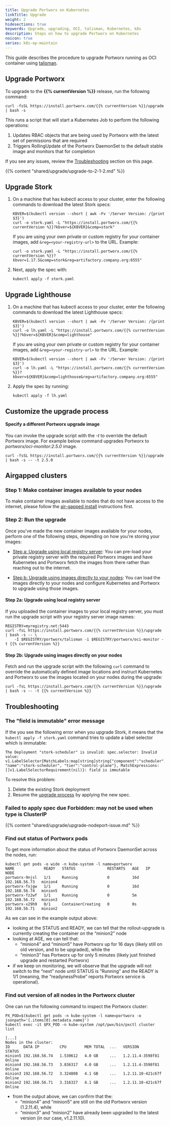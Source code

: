 ```yaml
---
title: Upgrade Portworx on Kubernetes
linkTitle: Upgrade
weight: 2
hidesections: true
keywords: Upgrade, upgrading, OCI, talisman, Kubernetes, k8s
description: Steps on how to upgrade Portworx on Kubernetes
noicon: true
series: k8s-op-maintain
---
```


This guide describes the procedure to upgrade Portworx running as OCI container using [talisman](https://github.com/portworx/talisman).

## Upgrade Portworx

To upgrade to the **{{% currentVersion %}}** release, run the following command:

```text
curl -fsSL https://install.portworx.com/{{% currentVersion %}}/upgrade | bash -s
```

This runs a script that will start a Kubernetes Job to perform the following operations:

1. Updates RBAC objects that are being used by Portworx with the latest set of permissions that are required
2. Triggers RollingUpdate of the Portworx DaemonSet to the default stable image and monitors that for completion

If you see any issues, review the [Troubleshooting](/portworx-install-with-kubernetes/operate-and-maintain-on-kubernetes/upgrade/#troubleshooting) section on this page.

{{% content "shared/upgrade/upgrade-to-2-1-2.md" %}}

## Upgrade Stork

1.  On a machine that has kubectl access to your cluster, enter the following commands to download the latest Stork specs:

      ```text
      KBVER=$(kubectl version --short | awk -Fv '/Server Version: /{print $3}')
      curl -o stork.yaml -L "https://install.portworx.com/{{% currentVersion %}}?kbver=${KBVER}&comp=stork"
      ```


    If you are using your own private or custom registry for your container images, add `&reg=<your-registry-url>` to the URL. Example:

      ```text
      curl -o stork.yaml -L "https://install.portworx.com/{{% currentVersion %}}?kbver=1.17.5&comp=stork&reg=artifactory.company.org:6555"
      ```
2. Next, apply the spec with:

      ```text
      kubectl apply -f stork.yaml
      ```

## Upgrade Lighthouse

1. On a machine that has kubectl access to your cluster, enter the following commands to download the latest Lighthouse specs:

      ```text
      KBVER=$(kubectl version --short | awk -Fv '/Server Version: /{print $3}')
      curl -o lh.yaml -L "https://install.portworx.com/{{% currentVersion %}}?kbver=${KBVER}&comp=lighthouse"
      ```

    If you are using your own private or custom registry for your container images, add `&reg=<your-registry-url>` to the URL. Example:

      ```text
      KBVER=$(kubectl version --short | awk -Fv '/Server Version: /{print $3}')
      curl -o lh.yaml -L "https://install.portworx.com/{{% currentVersion %}}?kbver=${KBVER}&comp=lighthouse&reg=artifactory.company.org:6555"
      ```
2. Apply the spec by running:

      ```text
      kubectl apply -f lh.yaml
      ```

## Customize the upgrade process

#### Specify a different Portworx upgrade image

You can invoke the upgrade script with the _-t_ to override the default Portworx image. For example below command upgrades Portworx to _portworx/oci-monitor:2.5.0_ image.

```text
curl -fsSL https://install.portworx.com/{{% currentVersion %}}/upgrade | bash -s -- -t 2.5.0
```

## Airgapped clusters

### Step 1: Make container images available to your nodes

To make container images available to nodes that do not have access to the internet, please follow the [air-gapped install](/portworx-install-with-kubernetes/on-premise/airgapped) instructions first.

### Step 2: Run the upgrade

Once you've made the new container images available for your nodes, perform one of the following steps, depending on how you're storing your images:

- [Step a: Upgrade using local registry server](#step-2a-upgrade-using-local-registry-server): You can pre-load your private registry server with the required Portworx images and have Kubernetes and Portworx fetch the images from there rather than reaching out to the internet. 
<!-- this doesn't make sense, "using images directly ON your nodes?" or "pulling images directly TO your nodes"? -->
- [Step b: Upgrade using images directly to your nodes](#step-2b-upgrade-using-images-directly-on-your-nodes): You can load the images directly to your nodes and configure Kubernetes and Portworx to upgrade using those images. 

#### Step 2a: Upgrade using local registry server

If you uploaded the container images to your local registry server, you must run the upgrade script with your registry server image names:

```text
REGISTRY=myregistry.net:5443
curl -fsL https://install.portworx.com/{{% currentVersion %}}/upgrade | bash -s -- \
    -I $REGISTRY/portworx/talisman -i $REGISTRY/portworx/oci-monitor -t {{% currentVersion %}}
```

#### Step 2b: Upgrade using images directly on your nodes

Fetch and run the upgrade script with the following `curl` command to override the automatically defined image locations and instruct Kubernetes and Portworx to use the images located on your nodes during the upgrade:


```text
curl -fsL https://install.portworx.com/{{% currentVersion %}}/upgrade | bash -s -- -t {{% currentVersion %}}
```


## Troubleshooting

### The "field is immutable" error message

If the you see the following error when you upgrade Stork, it means that the `kubectl apply -f stork.yaml` command tries to update a label selector which is immutable:

```
The Deployment "stork-scheduler" is invalid: spec.selector: Invalid value: v1.LabelSelector{MatchLabels:map[string]string{"component":"scheduler", "name":"stork-scheduler", "tier":"control-plane"}, MatchExpressions:[]v1.LabelSelectorRequirement(nil)}: field is immutable
```

To resolve this problem:

1. Delete the existing Stork deployment
2. Resume the [upgrade process](#upgrade-stork) by applying the new spec.

### Failed to apply spec due Forbidden: may not be used when type is ClusterIP

{{% content "shared/upgrade/upgrade-nodeport-issue.md" %}}

### Find out status of Portworx pods

To get more information about the status of Portworx DaemonSet across the nodes, run:

```text
kubectl get pods -o wide -n kube-system -l name=portworx
NAME             READY   STATUS              RESTARTS   AGE   IP              NODE
portworx-9njsl   1/1     Running             0          16d   192.168.56.73   minion4
portworx-fxjgw   1/1     Running             0          16d   192.168.56.74   minion5
portworx-fz2wf   1/1     Running             0          5m    192.168.56.72   minion3
portworx-x29h9   0/1     ContainerCreating   0          0s    192.168.56.71   minion2
```

As we can see in the example output above:

* looking at the STATUS and READY, we can tell that the rollout-upgrade is currently creating the container on the “minion2” node
* looking at AGE, we can tell that:
  * “minion4” and “minion5” have Portworx up for 16 days \(likely still on old version, and to be upgraded\), while the
  * “minion3” has Portworx up for only 5 minutes (likely just finished upgrade and restarted Portworx)
* if we keep on monitoring, we will observe that the upgrade will not switch to the “next” node until STATUS is “Running” and the READY is 1/1 \(meaning, the “readynessProbe” reports Portworx service is operational\).

### Find out version of all nodes in the Portworx cluster

One can run the following command to inspect the Portworx cluster:

```text
PX_POD=$(kubectl get pods -n kube-system -l name=portworx -o jsonpath='{.items[0].metadata.name}')
kubectl exec -it $PX_POD -n kube-system /opt/pwx/bin/pxctl cluster list
```

```output
[...]
Nodes in the cluster:
ID      DATA IP         CPU        MEM TOTAL  ...   VERSION             STATUS
minion5 192.168.56.74   1.530612   4.0 GB     ...   1.2.11.4-3598f81    Online
minion4 192.168.56.73   3.836317   4.0 GB     ...   1.2.11.4-3598f81    Online
minion3 192.168.56.72   3.324808   4.1 GB     ...   1.2.11.10-421c67f   Online
minion2 192.168.56.71   3.316327   4.1 GB     ...   1.2.11.10-421c67f   Online
```

* from the output above, we can confirm that the:
  * “minion4” and “minion5” are still on the old Portworx version \(1.2.11.4\), while
  * “minion3” and “minion2” have already been upgraded to the latest version \(in our case, v1.2.11.10\).

